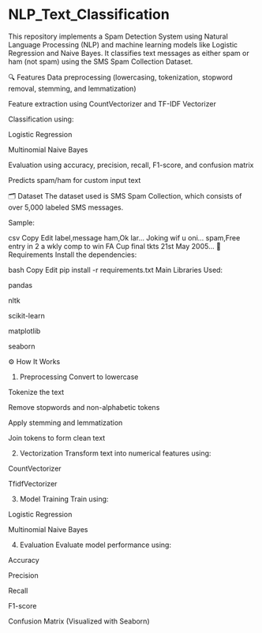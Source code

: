 # NLP_Text_Classification

This repository implements a Spam Detection System using Natural Language Processing (NLP) and machine learning models like Logistic Regression and Naive Bayes. It classifies text messages as either spam or ham (not spam) using the SMS Spam Collection Dataset.

🔍 Features
Data preprocessing (lowercasing, tokenization, stopword removal, stemming, and lemmatization)

Feature extraction using CountVectorizer and TF-IDF Vectorizer

Classification using:

Logistic Regression

Multinomial Naive Bayes

Evaluation using accuracy, precision, recall, F1-score, and confusion matrix

Predicts spam/ham for custom input text

🗂 Dataset
The dataset used is SMS Spam Collection, which consists of over 5,000 labeled SMS messages.

Sample:

csv
Copy
Edit
label,message
ham,Ok lar... Joking wif u oni...
spam,Free entry in 2 a wkly comp to win FA Cup final tkts 21st May 2005...
🧰 Requirements
Install the dependencies:

bash
Copy
Edit
pip install -r requirements.txt
Main Libraries Used:

pandas

nltk

scikit-learn

matplotlib

seaborn

⚙️ How It Works
1. Preprocessing
Convert to lowercase

Tokenize the text

Remove stopwords and non-alphabetic tokens

Apply stemming and lemmatization

Join tokens to form clean text

2. Vectorization
Transform text into numerical features using:

CountVectorizer

TfidfVectorizer

3. Model Training
Train using:

Logistic Regression

Multinomial Naive Bayes

4. Evaluation
Evaluate model performance using:

Accuracy

Precision

Recall

F1-score

Confusion Matrix (Visualized with Seaborn)
